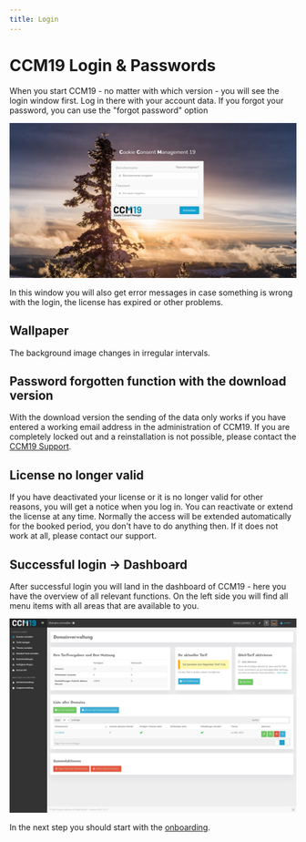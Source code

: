 ```yaml
---
title: Login
---
```


# CCM19 Login &amp; Passwords

When you start CCM19 - no matter with which version - you will see the login window first. Log in there with your account data. If you forgot your password, you can use the "forgot password" option 

![screenshot-16_12_17](../assets/screenshot-16_12_17.png)

In this window you will also get error messages in case something is wrong with the login, the license has expired or other problems.

## Wallpaper

The background image changes in irregular intervals.

## Password forgotten function with the download version

With the download version the sending of the data only works if you have entered a working email address in the administration of CCM19. If you are completely locked out and a reinstallation is not possible, please contact the [CCM19 Support](https://www.ccm19.de/supportanfrage/).  

## License no longer valid

If you have deactivated your license or it is no longer valid for other reasons, you will get a notice when you log in. You can reactivate or extend the license at any time. Normally the access will be extended automatically for the booked period, you don't have to do anything then. If it does not work at all, please contact our support.



## Successful login -&gt; Dashboard

After successful login you will land in the dashboard of CCM19 - here you have the overview of all relevant functions. On the left side you will find all menu items with all areas that are available to you.

![screenshot-1641828179204](../assets/screenshot-1641828179204.jpg)

In the next step you should start with the [onboarding](onboarding-step-1.md).

